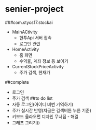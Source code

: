 # senier-project

###com.stycs17.stockai
+ MainACtivity
  + 한투Api 서버 접속
  + 로그인 관련
+ HomeActivity
  + 홈 화면
  + 수익률, 계좌 정보 등 보이기
+ CurrentStockPriceActivity
  + 주가 검색, 현재가



##complete
+ 로그인
+ 주가 검색
##to do list
+ 자동 로그인(아이디 비번 기억하기)
+ 주가 실시간 반영(지금은 검색버튼 누른 기준)
+ 키보드 올라오면 디자인 무너짐 - 해결
+ 그래프 그리기()